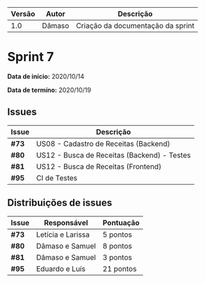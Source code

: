 |Versão| Autor | Descrição |
| ---- | ----- | --------- |
| 1.0 | Dâmaso | Criação da documentação da sprint |

# Sprint 7

**Data de início:** 2020/10/14

**Data de termíno:** 2020/10/19

## Issues

|Issue|Descrição|
|-----|---------|
|**#73**|US08 - Cadastro de Receitas (Backend)|
|**#80**|US12 - Busca de Receitas (Backend) - Testes|
|**#81**|US12 - Busca de Receitas (Frontend)|
|**#95**|CI de Testes|

## Distribuições de issues

|Issue|Responsável|Pontuação|
|-----|---------|-----------|
|**#73**|Letícia e Larissa|5 pontos|
|**#80**|Dâmaso e Samuel|8 pontos|
|**#81**|Dâmaso e Samuel|3 pontos|
|**#95**|Eduardo e Luís|21 pontos|
